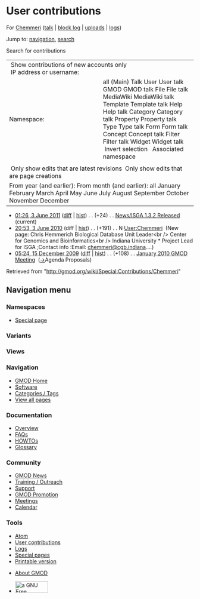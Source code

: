 <div id="mw-page-base" class="noprint">

</div>

<div id="mw-head-base" class="noprint">

</div>

<div id="content" class="mw-body" role="main">

<span id="top"></span>

<div id="mw-js-message" style="display:none;">

</div>



# <span dir="auto">User contributions</span>

<div id="bodyContent">

<div id="contentSub">

For [Chemmeri](/wiki/User:Chemmeri "User:Chemmeri") (<a
href="/mediawiki/index.php?title=User_talk:Chemmeri&amp;action=edit&amp;redlink=1"
class="new" title="User talk:Chemmeri (page does not exist)">talk</a> \|
[block
log](/mediawiki/index.php?title=Special:Log/block&page=User%3AChemmeri "Special:Log/block")
\|
[uploads](/wiki/Special:ListFiles/Chemmeri "Special:ListFiles/Chemmeri")
\| [logs](/wiki/Special:Log/Chemmeri "Special:Log/Chemmeri"))

</div>

<div id="jump-to-nav" class="mw-jump">

Jump to: [navigation](#mw-navigation), [search](#p-search)

</div>

<div id="mw-content-text">

Search for contributions

<table class="mw-contributions-table">
<colgroup>
<col style="width: 50%" />
<col style="width: 50%" />
</colgroup>
<tbody>
<tr class="odd">
<td colspan="2"> Show contributions of new accounts only<br />
 IP address or username:</td>
</tr>
<tr class="even">
<td class="mw-label">Namespace:</td>
<td>all (Main) Talk User User talk GMOD GMOD talk File File talk
MediaWiki MediaWiki talk Template Template talk Help Help talk Category
Category talk Property Property talk Type Type talk Form Form talk
Concept Concept talk Filter Filter talk Widget Widget talk  
 Invert selection 
 Associated namespace </td>
</tr>
<tr class="odd">
<td colspan="2"></td>
</tr>
<tr class="even">
<td colspan="2"> Only show edits that are latest revisions
 Only show edits that are page creations</td>
</tr>
<tr class="odd">
<td colspan="2">From year (and earlier): From month (and earlier): all
January February March April May June July August September October
November December</td>
</tr>
</tbody>
</table>

- <a
  href="/mediawiki/index.php?title=News/ISGA_1.3.2_Released&amp;oldid=17898"
  class="mw-changeslist-date" title="News/ISGA 1.3.2 Released">01:26, 3
  June 2011</a>
  ([diff](/mediawiki/index.php?title=News/ISGA_1.3.2_Released&diff=prev&oldid=17898 "News/ISGA 1.3.2 Released")
  \|
  [hist](/mediawiki/index.php?title=News/ISGA_1.3.2_Released&action=history "News/ISGA 1.3.2 Released"))
  <span class="mw-changeslist-separator">. .</span>
  <span class="mw-plusminus-pos" dir="ltr"
  title="1,264 bytes after change">(+24)</span>‎
  <span class="mw-changeslist-separator">. .</span>
  <a href="/wiki/News/ISGA_1.3.2_Released" class="mw-contributions-title"
  title="News/ISGA 1.3.2 Released">News/ISGA 1.3.2 Released</a> ‎
  <span class="mw-uctop">(current)</span>
- <a href="/mediawiki/index.php?title=User:Chemmeri&amp;oldid=12874"
  class="mw-changeslist-date" title="User:Chemmeri">20:53, 3 June 2010</a>
  (diff \|
  [hist](/mediawiki/index.php?title=User:Chemmeri&action=history "User:Chemmeri"))
  <span class="mw-changeslist-separator">. .</span>
  <span class="mw-plusminus-pos" dir="ltr"
  title="191 bytes after change">(+191)</span>‎
  <span class="mw-changeslist-separator">. .</span> N
  <a href="/wiki/User:Chemmeri" class="mw-contributions-title"
  title="User:Chemmeri">User:Chemmeri</a> ‎ <span class="comment">(New
  page: Chris Hemmerich Biological Database Unit Leader\<br /\> Center
  for Genomics and Bioinformatics\<br /\> Indiana University \* Project
  Lead for ISGA ;Contact info :Email: chemmeri@cgb.indiana....)</span>
- <a
  href="/mediawiki/index.php?title=January_2010_GMOD_Meeting&amp;oldid=11000"
  class="mw-changeslist-date" title="January 2010 GMOD Meeting">05:24, 15
  December 2009</a>
  ([diff](/mediawiki/index.php?title=January_2010_GMOD_Meeting&diff=prev&oldid=11000 "January 2010 GMOD Meeting")
  \|
  [hist](/mediawiki/index.php?title=January_2010_GMOD_Meeting&action=history "January 2010 GMOD Meeting"))
  <span class="mw-changeslist-separator">. .</span>
  <span class="mw-plusminus-pos" dir="ltr"
  title="8,657 bytes after change">(+108)</span>‎
  <span class="mw-changeslist-separator">. .</span>
  <a href="/wiki/January_2010_GMOD_Meeting" class="mw-contributions-title"
  title="January 2010 GMOD Meeting">January 2010 GMOD Meeting</a> ‎
  <span class="comment">([→](/wiki/January_2010_GMOD_Meeting#Agenda_Proposals "January 2010 GMOD Meeting")‎<span dir="auto"><span class="autocomment">Agenda
  Proposals</span></span>)</span>

</div>

<div class="printfooter">

Retrieved from "<http://gmod.org/wiki/Special:Contributions/Chemmeri>"

</div>

<div id="catlinks" class="catlinks catlinks-allhidden">

</div>

<div class="visualClear">

</div>

</div>

</div>

<div id="mw-navigation">

## Navigation menu

<div id="mw-head">



<div id="left-navigation">

<div id="p-namespaces" class="vectorTabs" role="navigation"
aria-labelledby="p-namespaces-label">

### Namespaces

- <span id="ca-nstab-special">[Special
  page](/wiki/Special:Contributions/Chemmeri "This is a special page, you cannot edit the page itself")</span>

</div>

<div id="p-variants" class="vectorMenu emptyPortlet" role="navigation"
aria-labelledby="p-variants-label">

### 

### Variants[](#)

<div class="menu">

</div>

</div>

</div>

<div id="right-navigation">

<div id="p-views" class="vectorTabs emptyPortlet" role="navigation"
aria-labelledby="p-views-label">

### Views

</div>



</div>



</div>

</div>

</div>

<div id="mw-panel">

<div id="p-logo" role="banner">

<a href="/wiki/Main_Page"
style="background-image: url(http://gmod.org/images/GMOD-cogs.png);"
title="Visit the main page"></a>

</div>

<div id="p-Navigation" class="portal" role="navigation"
aria-labelledby="p-Navigation-label">

### Navigation

<div class="body">

- <span id="n-GMOD-Home">[GMOD Home](/wiki/Main_Page)</span>
- <span id="n-Software">[Software](/wiki/GMOD_Components)</span>
- <span id="n-Categories-.2F-Tags">[Categories /
  Tags](/wiki/Categories)</span>
- <span id="n-View-all-pages">[View all
  pages](/wiki/Special:AllPages)</span>

</div>

</div>

<div id="p-Documentation" class="portal" role="navigation"
aria-labelledby="p-Documentation-label">

### Documentation

<div class="body">

- <span id="n-Overview">[Overview](/wiki/Overview)</span>
- <span id="n-FAQs">[FAQs](/wiki/Category:FAQ)</span>
- <span id="n-HOWTOs">[HOWTOs](/wiki/Category:HOWTO)</span>
- <span id="n-Glossary">[Glossary](/wiki/Glossary)</span>

</div>

</div>

<div id="p-Community" class="portal" role="navigation"
aria-labelledby="p-Community-label">

### Community

<div class="body">

- <span id="n-GMOD-News">[GMOD News](/wiki/GMOD_News)</span>
- <span id="n-Training-.2F-Outreach">[Training /
  Outreach](/wiki/Training_and_Outreach)</span>
- <span id="n-Support">[Support](/wiki/Support)</span>
- <span id="n-GMOD-Promotion">[GMOD
  Promotion](/wiki/GMOD_Promotion)</span>
- <span id="n-Meetings">[Meetings](/wiki/Meetings)</span>
- <span id="n-Calendar">[Calendar](/wiki/Calendar)</span>

</div>

</div>

<div id="p-tb" class="portal" role="navigation"
aria-labelledby="p-tb-label">

### Tools

<div class="body">

- <span id="feedlinks"><a
  href="http://gmod.org/mediawiki/index.php?title=Special:Contributions/Chemmeri&amp;feed=atom"
  id="feed-atom" class="feedlink" rel="alternate"
  type="application/atom+xml" title="Atom feed for this page">Atom</a></span>
- <span id="t-contributions">[User
  contributions](/wiki/Special:Contributions/Chemmeri "A list of contributions of this user")</span>
- <span id="t-log">[Logs](/wiki/Special:Log/Chemmeri)</span>
- <span id="t-specialpages"><a href="/wiki/Special:SpecialPages" accesskey="q"
  title="A list of all special pages [q]">Special pages</a></span>
- <span id="t-print"><a
  href="/mediawiki/index.php?title=Special:Contributions/Chemmeri&amp;printable=yes"
  rel="alternate" accesskey="p"
  title="Printable version of this page [p]">Printable version</a></span>

</div>

</div>

</div>

</div>

<div id="footer" role="contentinfo">

- <span id="footer-places-about">[About
  GMOD](/wiki/GMOD:About "GMOD:About")</span>

<!-- -->

- <span id="footer-copyrightico">[<img src="http://www.gnu.org/graphics/gfdl-logo-small.png" width="88"
  height="31" alt="a GNU Free Documentation License" />](http://www.gnu.org/licenses/fdl-1.3.html)</span>


<div style="clear:both">

</div>

</div>
